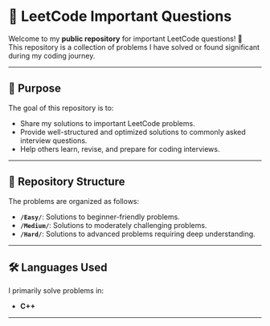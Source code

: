 # 📘 LeetCode Important Questions

Welcome to my **public repository** for important LeetCode questions! 🚀  
This repository is a collection of problems I have solved or found significant during my coding journey.

---

## 📌 Purpose

The goal of this repository is to:
- Share my solutions to important LeetCode problems.
- Provide well-structured and optimized solutions to commonly asked interview questions.
- Help others learn, revise, and prepare for coding interviews.

---

## 📂 Repository Structure

The problems are organized as follows:
- **`/Easy/`**: Solutions to beginner-friendly problems.
- **`/Medium/`**: Solutions to moderately challenging problems.
- **`/Hard/`**: Solutions to advanced problems requiring deep understanding.

---

## 🛠️ Languages Used
I primarily solve problems in:
- **C++**


---


